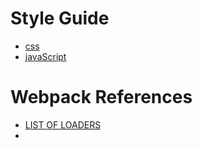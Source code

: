 # Style Guide
* [css]
* [javaScript]


[css]:https://github.com/airbnb/css
[javaScript]:https://github.com/airbnb/javascript


# Webpack References
* [LIST OF LOADERS]
* 

[LIST OF LOADERS]:https://webpack.github.io/docs/list-of-loaders.html
